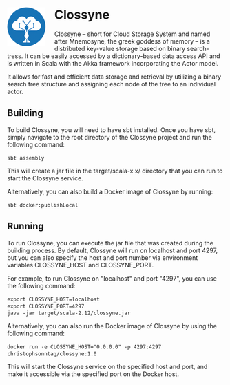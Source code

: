 <h1>
<img align="left" height="90" style="margin: 0 21px 12px 0;" src="https://github.com/chrisonntag/clossyne/raw/main/clossyne/docs/clossyne_small.png"> Clossyne
</h1>

Clossyne – short for Cloud Storage System and named after Mnemosyne, the greek goddess 
of memory – is a distributed key-value storage based on binary search-tress. 
It can be easily accessed by a dictionary-based data access API and is written in Scala with the Akka framework 
incorporating the Actor model.

It allows for fast and efficient data storage and retrieval by utilizing a binary search tree structure and 
assigning each node of the tree to an individual actor.

## Building
To build Clossyne, you will need to have sbt installed. Once you have sbt, simply navigate to the root directory of the Clossyne project and run the following command:

```
sbt assembly
```

This will create a jar file in the target/scala-x.x/ directory that you can run to start the Clossyne service.

Alternatively, you can also build a Docker image of Clossyne by running:

```
sbt docker:publishLocal
```

## Running
To run Clossyne, you can execute the jar file that was created during the building process. By default, Clossyne will run on localhost and port 4297, but you can also specify the host and port number via environment variables CLOSSYNE_HOST and CLOSSYNE_PORT.

For example, to run Clossyne on "localhost" and port "4297", you can use the following command:

```
export CLOSSYNE_HOST=localhost
export CLOSSYNE_PORT=4297
java -jar target/scala-2.12/clossyne.jar
```

Alternatively, you can also run the Docker image of Clossyne by using the following command:

```
docker run -e CLOSSYNE_HOST="0.0.0.0" -p 4297:4297 christophsonntag/clossyne:1.0
```

This will start the Clossyne service on the specified host and port, and make it accessible via the specified port on the Docker host.